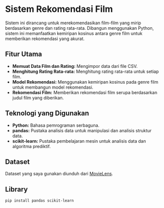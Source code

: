 # Sistem Rekomendasi Film

Sistem ini dirancang untuk merekomendasikan film-film yang mirip berdasarkan genre dan rating rata-rata. Dibangun menggunakan Python, sistem ini memanfaatkan kemiripan kosinus antara genre film untuk memberikan rekomendasi yang akurat.

## Fitur Utama
- **Memuat Data Film dan Rating:** Mengimpor data dari file CSV.
- **Menghitung Rating Rata-rata:** Menghitung rating rata-rata untuk setiap film.
- **Model Rekomendasi:** Menggunakan kemiripan kosinus pada genre film untuk membangun model rekomendasi.
- **Rekomendasi Film:** Memberikan rekomendasi film serupa berdasarkan judul film yang diberikan.

## Teknologi yang Digunakan
- **Python:** Bahasa pemrograman serbaguna.
- **pandas:** Pustaka analisis data untuk manipulasi dan analisis struktur data.
- **scikit-learn:** Pustaka pembelajaran mesin untuk analisis data dan algoritma prediktif.

## Dataset
Dataset yang saya gunakan diunduh dari [MovieLens](https://grouplens.org/datasets/movielens/).

## Library
   ```bash
   pip install pandas scikit-learn

